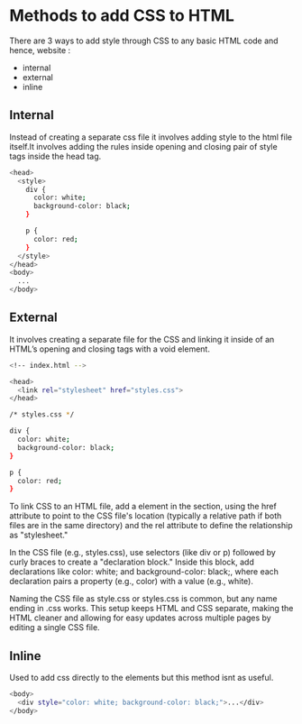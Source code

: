 

# Methods to add CSS to HTML 
There are 3 ways to add style through CSS to any basic HTML code and hence, website : <br>
- internal
- external
- inline

## Internal 
Instead of creating a separate css file it involves adding style to the html file itself.It involves adding the rules inside opening and closing pair of 
style tags inside the head tag.
```bash
<head>
  <style>
    div {
      color: white;
      background-color: black;
    }

    p {
      color: red;
    }
  </style>
</head>
<body>
  ...
</body>
```
## External 
It involves creating a separate file for the CSS and linking it inside of an HTML’s opening and closing <head> tags with a void <link> element.
```bash
<!-- index.html -->

<head>
  <link rel="stylesheet" href="styles.css">
</head>
```
```bash
/* styles.css */

div {
  color: white;
  background-color: black;
}

p {
  color: red;
}
```
To link CSS to an HTML file, add a <link> element in the <head> section, using the href attribute to point to the CSS file's location (typically a relative path if both files are in the same directory) and the rel attribute to define the relationship as "stylesheet."

In the CSS file (e.g., styles.css), use selectors (like div or p) followed by curly braces to create a "declaration block." Inside this block, add declarations like color: white; and background-color: black;, where each declaration pairs a property (e.g., color) with a value (e.g., white).

Naming the CSS file as style.css or styles.css is common, but any name ending in .css works. This setup keeps HTML and CSS separate, making the HTML cleaner and allowing for easy updates across multiple pages by editing a single CSS file.
## Inline
Used to add css directly to the elements but this method isnt as useful. 
```bash
<body>
  <div style="color: white; background-color: black;">...</div>
</body>

```
